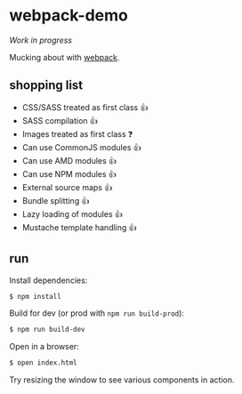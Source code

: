 # webpack-demo

*Work in progress*

Mucking about with [webpack](http://webpack.github.io/).

## shopping list

 * CSS/SASS treated as first class :+1:
 * SASS compilation :+1:
 * Images treated as first class :question:
 * Can use CommonJS modules :+1:
 * Can use AMD modules :+1:
 * Can use NPM modules :+1:
 * External source maps :+1:
 * Bundle splitting :+1:
 * Lazy loading of modules :+1:
 * Mustache template handling :+1:

## run

Install dependencies:

```sh
$ npm install
```

Build for dev (or prod with `npm run build-prod`):

```sh
$ npm run build-dev
```

Open in a browser:

```sh
$ open index.html
```

Try resizing the window to see various components in action.